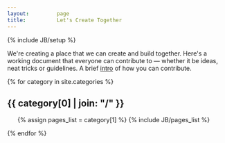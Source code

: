 ```yaml
---
layout:         page
title:          Let's Create Together
---
```

{% include JB/setup %}

We're creating a place that we can create and build together. Here's a working document that everyone can contribute to &mdash; whether it be ideas, neat tricks or guidelines. A brief <a href="{{ BASE_PATH }}/contribute">intro</a> of how you can contribute.

<!-- 
  <h3>Posts</h3>
<ul class="posts">
  {% for post in site.posts %}
    <li><span>{{ post.date | date_to_string }}</span> &raquo; <a href="{{ BASE_PATH }}{{ post.url }}">{{ post.title }}</a></li>
  {% endfor %}
</ul>
-->

{% for category in site.categories %} 
  <h2 id="{{ category[0] }}-ref">{{ category[0] | join: "/" }}</h2>
  <ul>
    {% assign pages_list = category[1] %}  
    {% include JB/pages_list %}
  </ul>
{% endfor %}
